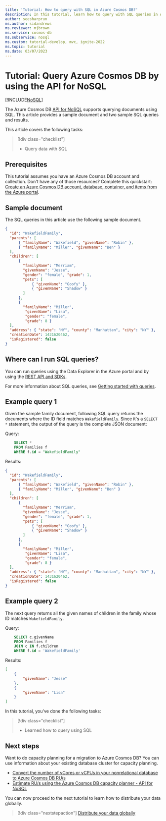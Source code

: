 ```yaml
---
title: 'Tutorial: How to query with SQL in Azure Cosmos DB?'
description: In this tutorial, learn how to query with SQL queries in Azure Cosmos DB using the query playground.
author: seesharprun
ms.author: sidandrews
ms.reviewer: mjbrown
ms.service: cosmos-db
ms.subservice: nosql
ms.custom: tutorial-develop, mvc, ignite-2022
ms.topic: tutorial
ms.date: 03/07/2023
---
```


# Tutorial: Query Azure Cosmos DB by using the API for NoSQL
[!INCLUDE[NoSQL](../includes/appliesto-nosql.md)]

The Azure Cosmos DB [API for NoSQL](../introduction.md) supports querying documents using SQL. This article provides a sample document and two sample SQL queries and results.

This article covers the following tasks:

> [!div class="checklist"]
> - Query data with SQL

## Prerequisites

This tutorial assumes you have an Azure Cosmos DB account and collection. Don't have any of those resources? Complete this quickstart: [Create an Azure Cosmos DB account, database, container, and items from the Azure portal](quickstart-portal.md).

## Sample document

The SQL queries in this article use the following sample document.

```json
{
  "id": "WakefieldFamily",
  "parents": [
      { "familyName": "Wakefield", "givenName": "Robin" },
      { "familyName": "Miller", "givenName": "Ben" }
  ],
  "children": [
      {
        "familyName": "Merriam", 
        "givenName": "Jesse", 
        "gender": "female", "grade": 1,
        "pets": [
            { "givenName": "Goofy" },
            { "givenName": "Shadow" }
        ]
      },
      { 
        "familyName": "Miller", 
         "givenName": "Lisa", 
         "gender": "female", 
         "grade": 8 }
  ],
  "address": { "state": "NY", "county": "Manhattan", "city": "NY" },
  "creationDate": 1431620462,
  "isRegistered": false
}
```

## Where can I run SQL queries?

You can run queries using the Data Explorer in the Azure portal and by using the [REST API and SDKs](sdk-dotnet-v2.md).

For more information about SQL queries, see [Getting started with queries](query/getting-started.md).

## Example query 1

Given the sample family document, following SQL query returns the documents where the ID field matches `WakefieldFamily`. Since it's a `SELECT *` statement, the output of the query is the complete JSON document:

Query:

```sql
    SELECT * 
    FROM Families f 
    WHERE f.id = "WakefieldFamily"
```

Results:

```json
{
  "id": "WakefieldFamily",
  "parents": [
      { "familyName": "Wakefield", "givenName": "Robin" },
      { "familyName": "Miller", "givenName": "Ben" }
  ],
  "children": [
      {
        "familyName": "Merriam", 
        "givenName": "Jesse", 
        "gender": "female", "grade": 1,
        "pets": [
            { "givenName": "Goofy" },
            { "givenName": "Shadow" }
        ]
      },
      { 
        "familyName": "Miller", 
         "givenName": "Lisa", 
         "gender": "female", 
         "grade": 8 }
  ],
  "address": { "state": "NY", "county": "Manhattan", "city": "NY" },
  "creationDate": 1431620462,
  "isRegistered": false
}
```

## Example query 2

The next query returns all the given names of children in the family whose ID matches `WakefieldFamily`.

Query:

```sql
    SELECT c.givenName 
    FROM Families f 
    JOIN c IN f.children 
    WHERE f.id = 'WakefieldFamily'
```

Results:

```json
[
    {
        "givenName": "Jesse"
    },
    {
        "givenName": "Lisa"
    }
]
```

In this tutorial, you've done the following tasks:

> [!div class="checklist"]
> - Learned how to query using SQL

## Next steps

Want to do capacity planning for a migration to Azure Cosmos DB? You can use information about your existing database cluster for capacity planning.

- [Convert the number of vCores or vCPUs in your nonrelational database to Azure Cosmos DB RU/s](../convert-vcore-to-request-unit.md) 
- [Estimate RU/s using the Azure Cosmos DB capacity planner - API for NoSQL](estimate-ru-with-capacity-planner.md)

You can now proceed to the next tutorial to learn how to distribute your data globally.

> [!div class="nextstepaction"]
> [Distribute your data globally](tutorial-global-distribution.md)
